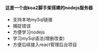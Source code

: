 #### 这是一个由koa2脚手架搭建的nodejs服务器
* 支持本地mySql链接
* 捕捉错误
* 方便学习nodejs
* 学习mySql语法(增删改查)
* 方便后续接入react管理后台项目